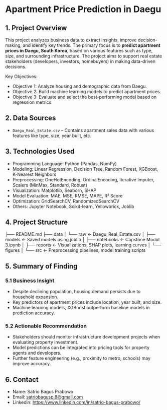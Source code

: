 <h1> Apartment Price Prediction in Daegu </h1>

## 1. Project Overview
This project analyzes business data to extract insights, improve decision-making, and identify key trends. The primary focus is to **predict apartment prices in Daegu, South Korea**, based on various features such as type, size, and surrounding infrastructure. The project aims to support real estate stakeholders (developers, investors, homebuyers) in making data-driven decisions.

Key Objectives:
- Objective 1: Analyze housing and demographic data from Daegu.
- Objective 2: Build machine learning models to predict apartment prices.
- Objective 3: Evaluate and select the best-performing model based on regression metrics.

## 2. Data Sources
- `Daegu_Real_Estate.csv` – Contains apartment sales data with various features like type, size, year built, etc.

## 3. Technologies Used
- Programming Language: Python (Pandas, NumPy)
- Modeling: Linear Regression, Decision Tree, Random Forest, XGBoost, K-Nearest Neighbors
- Preprocessing: OneHotEncoding, OrdinalEncoding, Iterative Imputer, Scalers (MinMax, Standard, Robust)
- Visualization: Matplotlib, Seaborn, SHAP
- Model Evaluation: MAE, MSE, RMSE, MAPE, R² Score
- Optimization: GridSearchCV, RandomizedSearchCV
- Others: Jupyter Notebook, Scikit-learn, Yellowbrick, Joblib

## 4. Project Structure
├── README.md
├── data
│ └── raw <- Daegu_Real_Estate.csv
│
├── models <- Saved models using joblib
│
├── notebooks <- Capstone Modul 3.ipynb
│
├── reports <- Visualizations, SHAP plots, learning curves
│ └── figures
│
└── src <- Preprocessing pipelines, model training scripts

## 5. Summary of Finding
### 5.1 Business Insight
- Despite declining population, housing demand persists due to household expansion.
- Key predictors of apartment prices include location, year built, and size.
- Machine learning models, XGBoost outperform baseline models in prediction accuracy.

### 5.2 Actionable Recommendation
- Stakeholders should monitor infrastructure development projects when evaluating property investment.
- Model predictions can be integrated into pricing tools for property agents and developers.
- Further feature engineering (e.g., proximity to metro, schools) may improve accuracy.

## 6. Contact
- Name: Satrio Bagus Prabowo
- Email: satriobagusp.8@gmail.com
- Linkedin: https://www.linkedin.com/in/satrio-bagus-prabowo/
